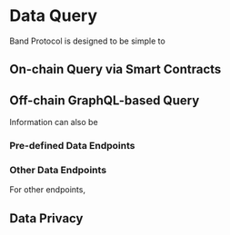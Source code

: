 # Data Query

Band Protocol is designed to be simple to 

## On-chain Query via Smart Contracts

## Off-chain GraphQL-based Query

Information can also be 

### Pre-defined Data Endpoints

### Other Data Endpoints

For other endpoints, 

## Data Privacy